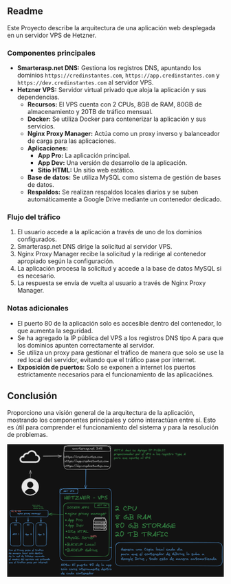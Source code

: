 ## Readme

Este Proyecto describe la arquitectura de una aplicación web desplegada en un servidor VPS de Hetzner. 

### Componentes principales

* **Smarterasp.net DNS:** Gestiona los registros DNS, apuntando los dominios  `https://credinstantes.com`, `https://app.credinstantes.com` y `https://dev.credinstantes.com` al servidor VPS.
* **Hetzner VPS:** Servidor virtual privado que aloja la aplicación y sus dependencias.
   * **Recursos:** El VPS cuenta con 2 CPUs, 8GB de RAM, 80GB de almacenamiento y 20TB de tráfico mensual.
   * **Docker:** Se utiliza Docker para contenerizar la aplicación y sus servicios. 
   * **Nginx Proxy Manager:** Actúa como un proxy inverso y balanceador de carga para las aplicaciones.
   * **Aplicaciones:** 
      * **App Pro:** La aplicación principal.
      * **App Dev:** Una versión de desarrollo de la aplicación.
      * **Sitio HTML:**  Un sitio web estático. 
   * **Base de datos:** Se utiliza MySQL como sistema de gestión de bases de datos.
   * **Respaldos:** Se realizan respaldos locales diarios y se suben automáticamente a Google Drive mediante un contenedor dedicado. 

### Flujo del tráfico

1. El usuario accede a la aplicación a través de uno de los dominios configurados.
2. Smarterasp.net DNS dirige la solicitud al servidor VPS.
3. Nginx Proxy Manager recibe la solicitud y la redirige al contenedor apropiado según la configuración. 
4. La aplicación procesa la solicitud y accede a la base de datos MySQL si es necesario.
5. La respuesta se envía de vuelta al usuario a través de Nginx Proxy Manager. 

### Notas adicionales

* El puerto 80 de la aplicación solo es accesible dentro del contenedor, lo que aumenta la seguridad. 
* Se ha agregado la IP pública del VPS a los registros DNS tipo A para que los dominios apunten correctamente al servidor. 
* Se utiliza un proxy para gestionar el tráfico de manera que solo se use la red local del servidor, evitando que el tráfico pase por internet. 
* **Exposición de puertos:** Solo se exponen a internet los puertos estrictamente necesarios para el funcionamiento de las aplicaciónes.


## Conclusión

Proporciono una visión general de la arquitectura de la aplicación, mostrando los componentes principales y cómo interactúan entre sí. Esto es útil para comprender el funcionamiento del sistema y para la resolución de problemas.

![title](draw.png)